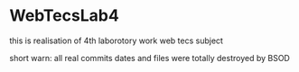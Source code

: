# WebTecsLab4

this is realisation of 4th laborotory work web tecs subject

short warn: all real commits dates and files were totally destroyed by BSOD
